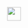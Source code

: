 <img height="32" width="32" src="https://cdn.jsdelivr.net/npm/simple-icons@v3/icons/[Discord].svg" />
